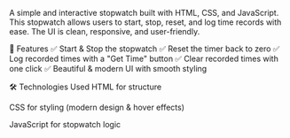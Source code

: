 A simple and interactive stopwatch built with HTML, CSS, and JavaScript. This stopwatch allows users to start, stop, reset, and log time records with ease. The UI is clean, responsive, and user-friendly.

🚀 Features
✅ Start & Stop the stopwatch
✅ Reset the timer back to zero
✅ Log recorded times with a "Get Time" button
✅ Clear recorded times with one click
✅ Beautiful & modern UI with smooth styling

🛠️ Technologies Used
HTML for structure

CSS for styling (modern design & hover effects)

JavaScript for stopwatch logic
